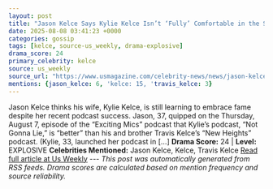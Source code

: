 ```yaml
---
layout: post
title: "Jason Kelce Says Kylie Kelce Isn’t ‘Fully’ Comfortable in the Spotlight"
date: 2025-08-08 03:41:23 +0000
categories: gossip
tags: [kelce, source-us_weekly, drama-explosive]
drama_score: 24
primary_celebrity: kelce
source: us_weekly
source_url: "https://www.usmagazine.com/celebrity-news/news/jason-kelce-reveals-kylie-kelce-isnt-fully-comfortable-with-fame/"
mentions: {jason_kelce: 6, 'kelce: 15, 'travis_kelce: 3}
---
```


Jason Kelce thinks his wife, Kylie Kelce, is still learning to embrace fame despite her recent podcast success. Jason, 37, quipped on the Thursday, August 7, episode of the “Exciting Mics” podcast that Kylie’s podcast, “Not Gonna Lie,” is “better” than his and brother Travis Kelce’s “New Heights” podcast. (Kylie, 33, launched her podcast in […] **Drama Score:** 24 | **Level:** EXPLOSIVE **Celebrities Mentioned:** Jason Kelce, Kelce, Travis Kelce [Read full article at Us Weekly](https://www.usmagazine.com/celebrity-news/news/jason-kelce-reveals-kylie-kelce-isnt-fully-comfortable-with-fame/) --- *This post was automatically generated from RSS feeds. Drama scores are calculated based on mention frequency and source reliability.*